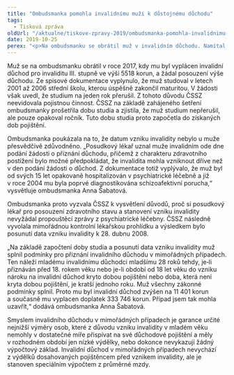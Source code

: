 ```yaml
---
title: "Ombudsmanka pomohla invalidnímu muži k důstojnému důchodu"
tags:
  - Tisková zpráva
oldUrl: "/aktualne/tiskove-zpravy-2019/ombudsmanka-pomohla-invalidnimu-muzi-k-dustojnemu-duchodu"
date: 2019-10-25
perex: "<p>Na ombudsmanku se obrátil muž v invalidním důchodu. Namítal, že je jeho důchod pro důstojný život příliš nízký. Myslel si, že je na vině nezapočítaná doba jeho studia. Muž totiž neměl důchodově zhodnocenu dobu studia v období let 2004 a 2005. Během šetření ombudsmanky vyšlo najevo, že muž v těchto letech opakoval ročník, ale studium na střední škole nepřerušil. Ombudsmanka během šetření dále zjistila, že Česká správa sociálního zabezpečení (ČSSZ) rozhodla o důchodu na základě chybně stanoveného data vzniku invalidity. ČSSZ napravila vytýkané pochybení, na která ombudsmanka upozornila, zvedla muži invalidní důchod na dvojnásobek a současně mu vyplatila doplatek důchodu více než 300 tisíc korun. </p>"
---
```


<!-- imported from the old website -->

<p>Muž se na ombudsmanku obrátil v roce 2017, kdy mu byl vyplácen invalidní důchod pro invaliditu III. stupně ve výši 5518 korun, a žádal posouzení výše důchodu. Ze spisové dokumentace vyplynulo, že muž studoval v letech 2001 až 2006 střední školu, kterou úspěšně zakončil maturitou. V žádosti však uvedl, že studium na jeden rok přerušil. Z tohoto důvodu ČSSZ neevidovala pojistnou činnost. ČSSZ na základě zahájeného šetření ombudsmanky prošetřila dobu studia a zjistila, že muž studium nepřerušil, ale pouze opakoval ročník. Tuto dobu studia proto započetla do získaných dob pojištění. </p> <p>Ombudsmanka poukázala na to, že datum vzniku invalidity nebylo u muže přesvědčivě zdůvodněno. „Posudkový lékař uznal muže invalidním ode dne podání žádosti o přiznání důchodu, přičemž z charakteru zdravotního postižení bylo možné předpokládat, že invalidita mohla vzniknout dříve než v den podání žádosti o důchod. Z dokumentace totiž vyplývalo, že muž byl od svých 15 let opakovaně hospitalizován v psychiatrické léčebně a již v roce 2004 mu byla poprvé diagnostikována schizoafektivní porucha,“ vysvětluje ombudsmanka Anna Šabatová. </p> <p>Ombudsmanka proto vyzvala ČSSZ k vysvětlení důvodů, proč si posudkový lékař pro posouzení zdravotního stavu a stanovení vzniku invalidity nevyžádal propouštěcí zprávy z psychiatrické léčebny. ČSSZ následně vyvolala mimořádnou kontrolní lékařskou prohlídku a výsledkem bylo posunutí data vzniku invalidity k 28. dubnu 2008. </p> <p>„Na základě započtení doby studia a posunutí data vzniku invalidity muž splnil podmínky pro přiznání invalidního důchodu v mimořádných případech. Ten náleží mladému invalidnímu důchodci mladšímu 28 roků tehdy, je‑li přiznáván před 18. rokem věku nebo je-li období od 18 let věku do vzniku nároku na invalidní důchod kryto dobou pojištění nebo doba, která není kryta dobou pojištění, je kratší jednoho roku. Muž všechny zákonné podmínky splnil. Proto mu byl invalidní důchod zvýšen na 11 401 korun a současně mu vyplacen doplatek 333 746 korun. Případ jsem tak mohla uzavřít,“ dodává ombudsmanka Anna Šabatová.  </p> <p>Smyslem invalidního důchodu v mimořádných případech je garance určité nejnižší výměry osob, které z důvodu vzniku invalidity v mladém věku nemohly v dostatečné míře přispívat na své důchodové pojištění a měly v rozhodném období jen nízké výdělky, nebo dokonce nevykazují žádný výpočtový základ. Invalidní důchod v mimořádných případech nevychází z výdělků dosahovaných pojištěncem před vznikem invalidity, ale je stanoven speciálním výpočtem z průměrné mzdy.   </p>
